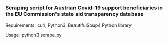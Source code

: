### Scraping script for Austrian Covid-19 support beneficiaries in the EU Commission's state aid transparency database

Requirements: curl, Python3, BeautifulSoup4 Python library

Usage: python3 scrape.py
